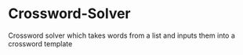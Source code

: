 # Crossword-Solver
Crossword solver which takes words from a list and inputs them into a crossword template
